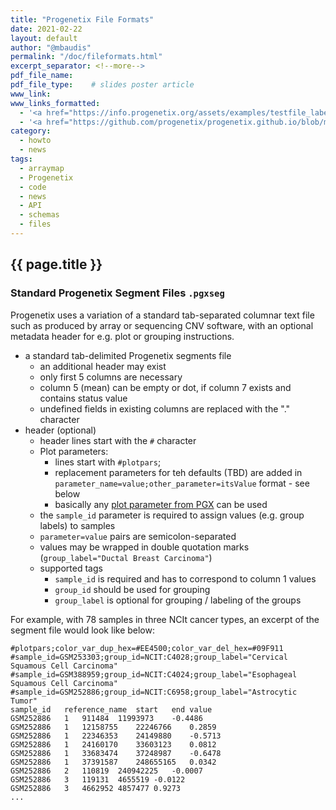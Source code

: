 ```yaml
---
title: "Progenetix File Formats"
date: 2021-02-22
layout: default
author: "@mbaudis"
permalink: "/doc/fileformats.html"
excerpt_separator: <!--more-->
pdf_file_name:
pdf_file_type:    # slides poster article
www_link:
www_links_formatted:
  - '<a href="https://info.progenetix.org/assets/examples/testfile_labeled_groups.pgxseg" target="_blank">[Download <i>.pgxseg</i> testfile]</a>'
  - '<a href="https://github.com/progenetix/progenetix.github.io/blob/master/assets/examples/testfile_labeled_groups.pgxseg">[<i>.pgxseg</i> testfile on Github]</a>'
category:
  - howto
  - news
tags:
  - arraymap
  - Progenetix
  - code
  - news
  - API
  - schemas
  - files
---
```


## {{ page.title }}

### Standard Progenetix Segment Files `.pgxseg`

Progenetix uses a variation of a standard tab-separated columnar text file such as produced by array or sequencing CNV software, with an optional metadata header for e.g. plot or grouping instructions.

<!--more-->

* a standard tab-delimited Progenetix segments file
  - an additional header may exist
  - only first 5 columns are necessary
  - column 5 (mean) can be empty or dot, if column 7 exists and contains status value
  - undefined fields in existing columns are replaced with the "." character
* header (optional)
  - header lines start with the `#` character
  - Plot parameters:
    * lines start with `#plotpars`;
    * replacement parameters for teh defaults (TBD) are added in `parameter_name=value;other_parameter=itsValue` format - see below
    * basically any [plot parameter from PGX](https://github.com/progenetix/PGX/blob/master/config/plotdefaults.yaml) can be used
  - the `sample_id` parameter is required to assign values (e.g. group labels) to samples
  - `parameter=value` pairs are semicolon-separated
  - values may be wrapped in double quotation marks (`group_label="Ductal Breast Carcinoma"`)
  - supported tags
    * `sample_id` is required and has to correspond to column 1 values
    * `group_id` should be used for grouping
    * `group_label` is optional for grouping / labeling of the groups

For example, with 78 samples in three NCIt cancer types, an excerpt of the segment file would look like below:

```
#plotpars;color_var_dup_hex=#EE4500;color_var_del_hex=#09F911
#sample_id=GSM253303;group_id=NCIT:C4028;group_label="Cervical Squamous Cell Carcinoma"
#sample_id=GSM388959;group_id=NCIT:C4024;group_label="Esophageal Squamous Cell Carcinoma"
#sample_id=GSM252886;group_id=NCIT:C6958;group_label="Astrocytic Tumor"
sample_id	reference_name	start	end	value
GSM252886	1	911484	11993973	-0.4486
GSM252886	1	12158755	22246766	0.2859
GSM252886	1	22346353	24149880	-0.5713
GSM252886	1	24160170	33603123	0.0812
GSM252886	1	33683474	37248987	-0.6478
GSM252886	1	37391587	248655165	0.0342
GSM252886	2	110819	240942225	-0.0007
GSM252886	3	119131	4655519	-0.0122
GSM252886	3	4662952	4857477	0.9273
...
```

